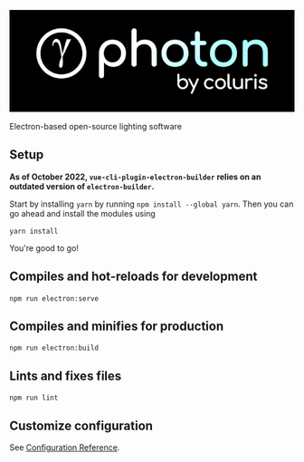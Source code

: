 ![photon-logo](https://raw.githubusercontent.com/coluris/photon/main/photon_icon.png)

Electron-based open-source lighting software

## Setup

**As of October 2022, `vue-cli-plugin-electron-builder` relies on an outdated version of `electron-builder`.**

Start by installing `yarn` by running `npm install --global yarn`. Then you can go ahead and install the modules using

```
yarn install
```

You're good to go!

## Compiles and hot-reloads for development

```
npm run electron:serve
```

## Compiles and minifies for production

```
npm run electron:build
```

## Lints and fixes files

```
npm run lint
```

## Customize configuration

See [Configuration Reference](https://cli.vuejs.org/config/).
